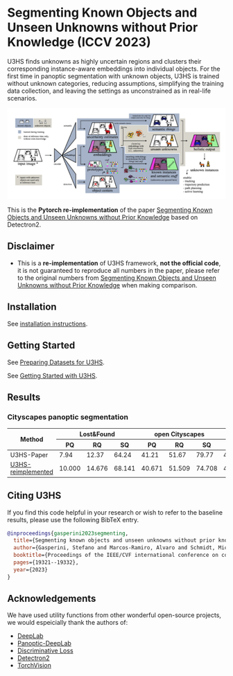 # Segmenting Known Objects and Unseen Unknowns without Prior Knowledge (ICCV 2023)
U3HS finds unknowns as highly uncertain regions and clusters their corresponding instance-aware embeddings into individual objects. 
For the first time in panoptic segmentation with unknown objects, 
U3HS is trained without unknown categories, reducing assumptions, 
simplifying the training data collection, and leaving the settings as unconstrained as in real-life scenarios.

![Illustrating of Panoptic-DeepLab](docs/method.png)

This is the **Pytorch re-implementation** of the paper [Segmenting Known Objects and Unseen Unknowns without Prior Knowledge](https://arxiv.org/abs/2209.05407) based on Detectron2.

## Disclaimer
* This is a **re-implementation** of U3HS framework, **not the official code**, it is not guaranteed to reproduce all numbers in the paper, please refer to the original numbers from [Segmenting Known Objects and Unseen Unknowns without Prior Knowledge](https://arxiv.org/abs/2209.05407) when making comparison.

## Installation
See [installation instructions](docs/INSTALL.md).

## Getting Started
See [Preparing Datasets for U3HS](datasets/README.md).

See [Getting Started with U3HS](docs/GETTING_STARTED.md).

## Results
### Cityscapes panoptic segmentation
<table>
<thead>
  <tr>
    <th rowspan="2">Method</th>
    <th colspan="3">Lost&amp;Found</th>
    <th colspan="3">open Cityscapes</th>
    <th colspan="3">closed Cityscapes</th>
    <th rowspan="2">download</th>
  </tr>
  <tr>
    <th>PQ</th>
    <th>RQ</th>
    <th>SQ</th>
    <th>PQ</th>
    <th>RQ</th>
    <th>SQ</th>
    <th>PQ</th>
    <th>RQ</th>
    <th>SQ</th>
  </tr>
</thead>
<tbody>
  </tr>
    <tr>
    <td>U3HS-Paper</td>
    <td>7.94</td>
    <td>12.37</td>
    <td>64.24</td>
    <td>41.21</td>
    <td>51.67</td>
    <td>79.77</td>
    <td>46.53</td>
    <td>58.99</td>
    <td>78.87</td>
  
  <tr>
    <tr><td align="left"><a href="../configs/Cityscapes-PanopticSegmentation/u3hs_R_52_90k_bs16_crop_512_1024.yaml">U3HS-reimplemented</a></td>
    <td>10.000</td>
    <td>14.676</td>
    <td>68.141</td>
    <td>40.671</td>
    <td>51.509</td>
    <td>74.708</td>
    <td>49.489</td>
    <td>62.387</td>
    <td>76.973</td>
    <td align="center"><a href="https://drive.google.com/file/d/1-4gyFUEK3xHzy_-F_q-jT7xahwX8yl-L/view?usp=share_link">model</a>&nbsp;|&nbsp;<a href="https://drive.google.com/file/d/1-CeG1Sl56EEzcPFoE95hgRExSgNemAqb/view?usp=sharing">metrics</a></td>
    </tr>
</tbody>
</table>


## Citing U3HS
If you find this code helpful in your research or wish to refer to the baseline results, please use the following BibTeX entry.

```BibTeX
@inproceedings{gasperini2023segmenting,
  title={Segmenting known objects and unseen unknowns without prior knowledge},
  author={Gasperini, Stefano and Marcos-Ramiro, Alvaro and Schmidt, Michael and Navab, Nassir and Busam, Benjamin and Tombari, Federico},
  booktitle={Proceedings of the IEEE/CVF international conference on computer vision},
  pages={19321--19332},
  year={2023}
}
```

## Acknowledgements
We have used utility functions from other wonderful open-source projects, we would espeicially thank the authors of:
- [DeepLab](https://github.com/tensorflow/models/tree/master/research/deeplab)
- [Panoptic-DeepLab](https://github.com/facebookresearch/detectron2/tree/main/projects/Panoptic-DeepLab)
- [Discriminative Loss](https://github.com/nyoki-mtl/pytorch-discriminative-loss)
- [Detectron2](https://github.com/facebookresearch/detectron2)
- [TorchVision](https://github.com/pytorch/vision)

